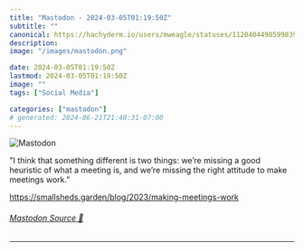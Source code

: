 ```yaml
---
title: "Mastodon - 2024-03-05T01:19:50Z"
subtitle: ""
canonical: https://hachyderm.io/users/mweagle/statuses/112040449859983906
description:
image: "/images/mastodon.png"

date: 2024-03-05T01:19:50Z
lastmod: 2024-03-05T01:19:50Z
image: ""
tags: ["Social Media"]

categories: ["mastodon"]
# generated: 2024-06-21T21:40:31-07:00
---
```

![Mastodon](/images/mastodon.png)

<p>&quot;I think that something different is two things: we’re missing a good heuristic of what a meeting is, and we’re missing the right attitude to make meetings work.&quot;</p><p><a href="https://smallsheds.garden/blog/2023/making-meetings-work" target="_blank" rel="nofollow noopener noreferrer" translate="no"><span class="invisible">https://</span><span class="ellipsis">smallsheds.garden/blog/2023/ma</span><span class="invisible">king-meetings-work</span></a></p>


###### [Mastodon Source 🐘](https://hachyderm.io/@mweagle/112040449859983906)

___
